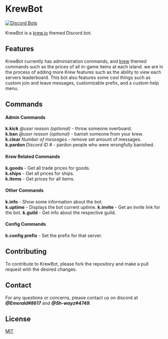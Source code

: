 # KrewBot
[![Discord Bots](https://disbots.gg/api/widget/752948048669442228/status)](https://disbots.gg/bot/752948048669442228)

KrewBot is a [krew.io](https://krew.io) themed Discord bot.

## Features

KrewBot currently has administration commands, and [krew](https://krew.io) themed commands such as the prices of all in-game items at each island. we are in the process of adding more Krew features such as the ability to view each servers leaderboard. This bot also features some cool things such as custom join and leave messages, customizable prefix, and a custom help menu.

## Commands
#### Admin Commands
**k.kick** *@user reason (optional)* - throw someone overboard.    
**k.ban** *@user reason (optional)* - banish someone from your krew.    
**k.clear** *Number of messages* - remove set amount of messages.   
**k.pardon** *Discord ID #* - pardon people who were wrongfully banished.   
#### Krew Related Commands
**k.goods** - Get all trade prices for goods.  
**k.ships** - Get all prices for ships.  
**k.items** - Get prices for all items. 
#### Other Commands
**k.info** - Show some information about the bot.     
**k.uptime** - Displays the bot current uptime.
**k.invite** - Get an invite link for the bot.
**k.guild** - Get info about the respective guild.
#### Config Commands
**k.config prefix** - Set the prefix for that server.

## Contributing
To contribute to KrewBot, please fork the repository and make a pull request with the desired changes.
## Contact
For any questions or concerns, please contact us on discord at ***@Emerald#8617*** and ***@Sh-wayz#4749***.
## License
[MIT](https://choosealicense.com/licenses/mit/)
